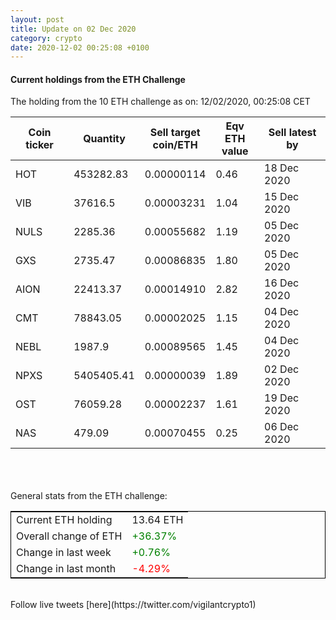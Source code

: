 ```yaml
---
layout: post
title: Update on 02 Dec 2020
category: crypto
date: 2020-12-02 00:25:08 +0100
---
```

<!-- Global site tag (gtag.js) - Google Analytics -->
<script async src="https://www.googletagmanager.com/gtag/js?id=UA-103831149-5"></script>
<script>
  window.dataLayer = window.dataLayer || [];
  function gtag(){dataLayer.push(arguments);}
  gtag('js', new Date());

  gtag('config', 'UA-103831149-5');
</script>


#### Current holdings from the ETH Challenge

The holding from the 10 ETH challenge as on: 12/02/2020, 00:25:08 CET

|Coin ticker|Quantity|Sell target<br>coin/ETH|Eqv ETH<br>value|Sell latest by|
|-----------|--------|-----------|-----------|--------------|
HOT|453282.83|  0.00000114|0.46|18 Dec 2020|
VIB|37616.5|  0.00003231|1.04|15 Dec 2020|
NULS|2285.36|  0.00055682|1.19|05 Dec 2020|
GXS|2735.47|  0.00086835|1.80|05 Dec 2020|
AION|22413.37|  0.00014910|2.82|16 Dec 2020|
CMT|78843.05|  0.00002025|1.15|04 Dec 2020|
NEBL|1987.9|  0.00089565|1.45|04 Dec 2020|
NPXS|5405405.41|  0.00000039|1.89|02 Dec 2020|
OST|76059.28|  0.00002237|1.61|19 Dec 2020|
NAS|479.09|  0.00070455|0.25|06 Dec 2020|

<br>
<br>
<br>
General stats from the ETH challenge:

<table style="border:1px solid black;margin-left:auto;margin-right:auto;">
	<tbody>
	<tr>
		<td>Current ETH holding</td>
		<td>     13.64 ETH</td>
	</tr>
	<tr>
		<td>Overall change of ETH</td>
		<td><font color="green">+36.37%</font></td>
	</tr>
	<tr>
		<td>Change in last week</td>
		<td><font color="green">+0.76%</font></td>
	</tr>
	<tr>
		<td>Change in last month</td>
		<td><font color="red">-4.29%</font></td>
	</tr>
	</tbody>
</table>

<br>
Follow live tweets [here](https://twitter.com/vigilantcrypto1)
<br>
<br>